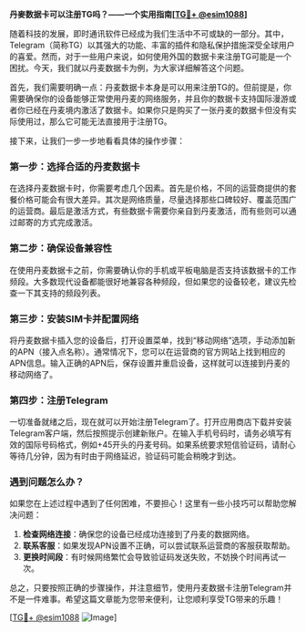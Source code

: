 **丹麥数据卡可以注册TG吗？——一个实用指南[[TG💪+ @esim1088](https://t.me/s/esim1088)]**

随着科技的发展，即时通讯软件已经成为我们生活中不可或缺的一部分。其中，Telegram（简称TG）以其强大的功能、丰富的插件和隐私保护措施深受全球用户的喜爱。然而，对于一些用户来说，如何使用外国的数据卡来注册TG可能是一个困扰。今天，我们就以丹麦数据卡为例，为大家详细解答这个问题。

首先，我们需要明确一点：丹麦数据卡本身是可以用来注册TG的。但前提是，你需要确保你的设备能够正常使用丹麦的网络服务，并且你的数据卡支持国际漫游或者你已经在丹麦境内激活了数据卡。如果你只是购买了一张丹麦的数据卡但没有实际使用过，那么它可能无法直接用于注册TG。

接下来，让我们一步一步地看看具体的操作步骤：

### 第一步：选择合适的丹麦数据卡

在选择丹麦数据卡时，你需要考虑几个因素。首先是价格，不同的运营商提供的套餐价格可能会有很大差异。其次是网络质量，尽量选择那些口碑较好、覆盖范围广的运营商。最后是激活方式，有些数据卡需要你亲自到丹麦激活，而有些则可以通过邮寄的方式完成激活。

### 第二步：确保设备兼容性

在使用丹麦数据卡之前，你需要确认你的手机或平板电脑是否支持该数据卡的工作频段。大多数现代设备都能很好地兼容各种频段，但如果您的设备较老，建议先检查一下其支持的频段列表。

### 第三步：安装SIM卡并配置网络

将丹麦数据卡插入您的设备后，打开设置菜单，找到“移动网络”选项，手动添加新的APN（接入点名称）。通常情况下，您可以在运营商的官方网站上找到相应的APN信息。输入正确的APN后，保存设置并重启设备，这样就可以连接到丹麦的移动网络了。

### 第四步：注册Telegram

一切准备就绪之后，现在就可以开始注册Telegram了。打开应用商店下载并安装Telegram客户端，然后按照提示创建新账户。在输入手机号码时，请务必填写有效的国际号码格式，例如+45开头的丹麦号码。如果系统要求短信验证码，请耐心等待几分钟，因为有时由于网络延迟，验证码可能会稍晚才到达。

### 遇到问题怎么办？

如果您在上述过程中遇到了任何困难，不要担心！这里有一些小技巧可以帮助您解决问题：

1. **检查网络连接**：确保您的设备已经成功连接到了丹麦的数据网络。
2. **联系客服**：如果发现APN设置不正确，可以尝试联系运营商的客服获取帮助。
3. **更换时间段**：有时候网络繁忙会导致验证码发送失败，不妨换个时间再试一次。

总之，只要按照正确的步骤操作，并注意细节，使用丹麦数据卡注册Telegram并不是一件难事。希望这篇文章能为您带来便利，让您顺利享受TG带来的乐趣！

[[TG💪+ @esim1088](https://t.me/s/esim1088) ![Image](https://i.postimg.cc/4NQfJmqS/Snipaste-2025-05-13-00-14-12.png)]